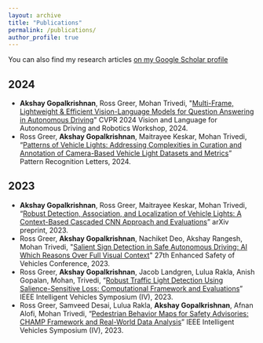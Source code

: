 ```yaml
---
layout: archive
title: "Publications"
permalink: /publications/
author_profile: true
---
```


You can also find my research articles [on my Google Scholar profile](https://scholar.google.com/citations?user=YStWLX8AAAAJ&hl=en)

## 2024
* **Akshay Gopalkrishnan**, Ross Greer, Mohan Trivedi, "[Multi-Frame, Lightweight & Efficient Vision-Language Models for Question Answering in Autonomous Driving](https://arxiv.org/abs/2403.19838)" CVPR 2024 Vision and Language for Autonomous Driving and Robotics Workshop, 2024.
* Ross Greer, **Akshay Gopalkrishnan**, Maitrayee Keskar, Mohan Trivedi, “[Patterns of Vehicle Lights: Addressing Complexities in Curation and Annotation of Camera-Based Vehicle Light Datasets and Metrics](https://www.sciencedirect.com/science/article/pii/S0167865524000047)” Pattern Recognition Letters, 2024.

## 2023
* **Akshay Gopalkrishnan**, Ross Greer, Maitrayee Keskar, Mohan Trivedi, “[Robust Detection, Association, and Localization of Vehicle Lights: A Context-Based Cascaded CNN Approach and Evaluations](https://arxiv.org/abs/2307.14521)” arXiv preprint, 2023.
* Ross Greer, **Akshay Gopalkrishnan**, Nachiket Deo, Akshay Rangesh, Mohan Trivedi, "[Salient Sign Detection in Safe Autonomous Driving: AI Which Reasons Over Full Visual Context](https://arxiv.org/abs/2301.05804)" 27th Enhanced Safety of Vehicles Conference, 2023.
* Ross Greer, **Akshay Gopalkrishnan**, Jacob Landgren, Lulua Rakla, Anish Gopalan, Mohan, Trivedi, “[Robust Traffic Light Detection Using Salience-Sensitive Loss: Computational Framework and Evaluations](https://ieeexplore.ieee.org/document/10186624)” IEEE Intelligent Vehicles Symposium (IV), 2023.
* Ross Greer, Samveed Desai, Lulua Rakla, **Akshay Gopalkrishnan**, Afnan Alofi, Mohan Trivedi, “[Pedestrian Behavior Maps for Safety Advisories: CHAMP Framework and Real-World Data Analysis](https://ieeexplore.ieee.org/document/10186648)” IEEE Intelligent Vehicles Symposium (IV), 2023.


